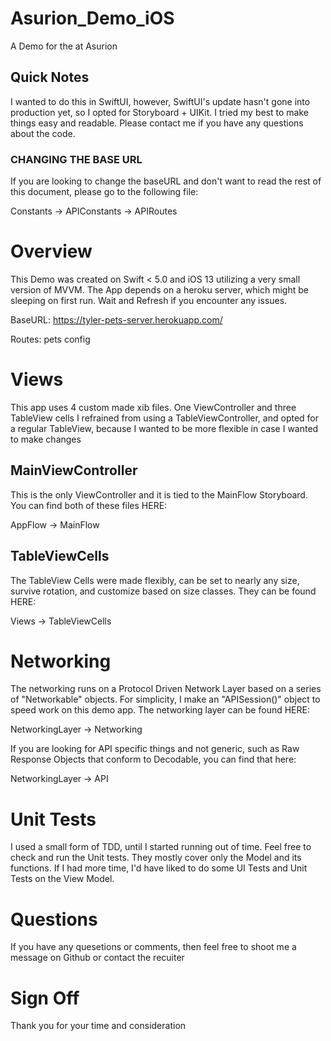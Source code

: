 # Asurion_Demo_iOS
A Demo for the at Asurion

## Quick Notes
I wanted to do this in SwiftUI, however, SwiftUI's update hasn't gone into production yet, so I opted for Storyboard + UIKit.
I tried my best to make things easy and readable. Please contact me if you have any questions about the code.

### CHANGING THE BASE URL
If you are looking to change the baseURL and don't want to read the rest of this document, please go to the following file:

Constants -> APIConstants -> APIRoutes

# Overview
This Demo was created on Swift < 5.0 and iOS 13 utilizing a very small version of MVVM.
The App depends on a heroku server, which might be sleeping on first run. Wait and Refresh if you encounter any issues.

BaseURL:
https://tyler-pets-server.herokuapp.com/

Routes:
pets
config

# Views
This app uses 4 custom made xib files. One ViewController and three TableView cells
I refrained from using a TableViewController, and opted for a regular TableView, because I wanted to be more flexible in case I wanted to make changes

## MainViewController
This is the only ViewController and it is tied to the MainFlow Storyboard. You can find both of these files HERE:

AppFlow -> MainFlow

## TableViewCells
The TableView Cells were made flexibly, can be set to nearly any size, survive rotation, and customize based on size classes. They can be found HERE:

Views -> TableViewCells

# Networking
The networking runs on a Protocol Driven Network Layer based on a series of "Networkable" objects.
For simplicity, I make an "APISession()" object to speed work on this demo app.
The networking layer can be found HERE:

NetworkingLayer -> Networking

If you are looking for API specific things and not generic, such as Raw Response Objects that conform to Decodable, you can find that here:

NetworkingLayer -> API


# Unit Tests
I used a small form of TDD, until I started running out of time.
Feel free to check and run the Unit tests. They mostly cover only the Model and its functions.
If I had more time, I'd have liked to do some UI Tests and Unit Tests on the View Model.


# Questions
If you have any quesetions or comments, then feel free to shoot me a message on Github or contact the recuiter

# Sign Off
Thank you for your time and consideration

